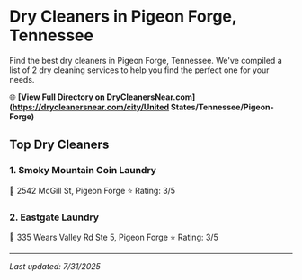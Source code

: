 # Dry Cleaners in Pigeon Forge, Tennessee

Find the best dry cleaners in Pigeon Forge, Tennessee. We've compiled a list of 2 dry cleaning services to help you find the perfect one for your needs.

🌐 **[View Full Directory on DryCleanersNear.com](https://drycleanersnear.com/city/United States/Tennessee/Pigeon-Forge)**

## Top Dry Cleaners

### 1. Smoky Mountain Coin Laundry
📍 2542 McGill St, Pigeon Forge
⭐ Rating: 3/5

### 2. Eastgate Laundry
📍 335 Wears Valley Rd Ste 5, Pigeon Forge
⭐ Rating: 3/5


---

*Last updated: 7/31/2025*

